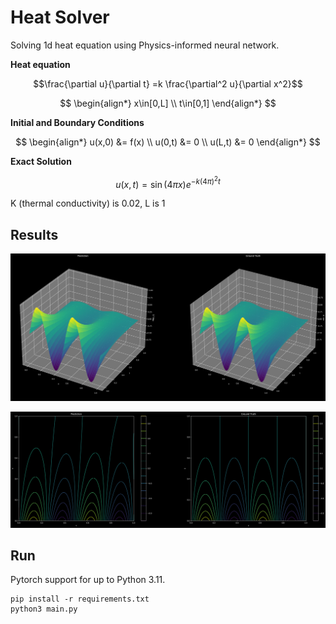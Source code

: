 # Heat Solver

Solving 1d heat equation using Physics-informed neural network.

**Heat equation**

$$\frac{\partial u}{\partial t} =k \frac{\partial^2 u}{\partial x^2}$$

$$
\begin{align*}
x\in[0,L] \\
t\in[0,1]
\end{align*}
$$

**Initial and Boundary Conditions**

$$
\begin{align*}
u(x,0) &= f(x) \\
u(0,t) &= 0 \\
u(L,t) &= 0
\end{align*}
$$

**Exact Solution**

$$u(x,t)=\sin\left({4 \pi x}\right) e^{-k\left({4 \pi}\right)^2 t}$$

K (thermal conductivity) is 0.02, L is 1

## Results

![3d View](plot_1.png)

![2d View](plot_2.png)

## Run

Pytorch support for up to Python 3.11.

```
pip install -r requirements.txt
python3 main.py
```
